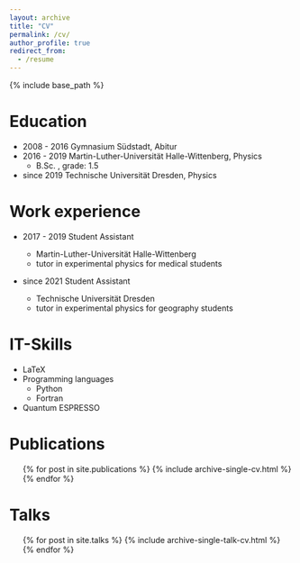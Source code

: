 ```yaml
---
layout: archive
title: "CV"
permalink: /cv/
author_profile: true
redirect_from:
  - /resume
---
```


{% include base_path %}


Education
======
* 2008 - 2016 Gymnasium Südstadt, Abitur
* 2016 - 2019 Martin-Luther-Universität Halle-Wittenberg, Physics
  * B.Sc. , grade: 1.5
* since 2019 Technische Universität Dresden, Physics 

Work experience
======
* 2017 - 2019 Student Assistant
  * Martin-Luther-Universität Halle-Wittenberg
  * tutor in experimental physics for medical students
  

* since 2021 Student Assistant
  * Technische Universität Dresden
  * tutor in experimental physics for geography students
  
  
IT-Skills
======
* LaTeX
* Programming languages
  * Python
  * Fortran
* Quantum ESPRESSO

Publications
======
  <ul>{% for post in site.publications %}
    {% include archive-single-cv.html %}
  {% endfor %}</ul>
  
Talks
======
  <ul>{% for post in site.talks %}
    {% include archive-single-talk-cv.html %}
  {% endfor %}</ul>
  

  

